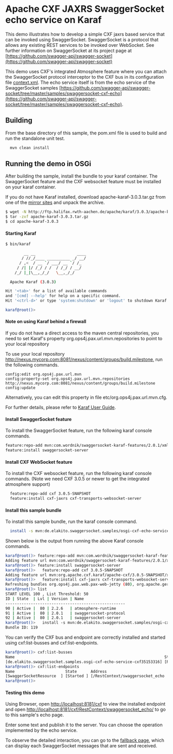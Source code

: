 Apache CXF JAXRS SwaggerSocket echo service on Karaf
=================================================

This demo illustrates how to develop a simple CXF jaxrs based
service that can be invoked using SwaggerSocket. SwaggerSocket is
a protocol that allows any existing REST services to be invoked
over WebSocket. See further information on SwaggerSocket at its
project page at
[https://github.com/swagger-api/swagger-socket](https://github.com/swagger-api/swagger-socket)

This demo uses CXF's integrated Atmosphere feature where you can attach
the SwaggerSocket protocol interceptor to the CXF bus in its configuration file [context.xml](osgi_cxf_echo_service/src/main/resources/OSGI-INF/blueprint/context.xml). The echo service itself is from the echo service of the SwaggerSocket samples [https://github.com/swagger-api/swagger-socket/tree/master/samples/swaggersocket-cxf-echo](https://github.com/swagger-api/swagger-socket/tree/master/samples/swaggersocket-cxf-echo).


Building
--------
From the base directory of this sample, the pom.xml file
is used to build and run the standalone unit test.

```bash
  mvn clean install
```

Running the demo in OSGi
------------------------
After building the sample, install the bundle to your karaf
container. The SwaggerSocket feature and the CXF websocket feature must be installed on your
karaf container.

If you do not have Karaf installed, download apache-karaf-3.0.3.tar.gz from one of the [mirror sites](http://www.apache.org/dyn/closer.cgi/karaf/3.0.3/apache-karaf-3.0.3.tar.gz) and unpack the archive.

```bash
$ wget -N http://ftp.halifax.rwth-aachen.de/apache/karaf/3.0.3/apache-karaf-3.0.3.tar.gz
$ tar -zxf apache-karaf-3.0.3.tar.gz
$ cd apache-karaf-3.0.3
```

#### Starting Karaf

```bash
$ bin/karaf

        __ __                  ____      
       / //_/____ __________ _/ __/      
      / ,<  / __ `/ ___/ __ `/ /_        
     / /| |/ /_/ / /  / /_/ / __/        
    /_/ |_|\__,_/_/   \__,_/_/         

  Apache Karaf (3.0.3)

Hit '<tab>' for a list of available commands
and '[cmd] --help' for help on a specific command.
Hit '<ctrl-d>' or type 'system:shutdown' or 'logout' to shutdown Karaf.

karaf@root()>
```
#### Note on using Karaf behind a firewall

If you do not have a direct access to the maven central repositories, you need to set Karaf's property
org.ops4j.pax.url.mvn.repositories to point to your local repository

To use your local repository http://nexus.mycorp.com:8081/nexus/content/groups/build.milestone, run the following commands.

```
config:edit org.ops4j.pax.url.mvn
config:property-set org.ops4j.pax.url.mvn.repositories http://nexus.mycorp.com:8081/nexus/content/groups/build.milestone
config:update
```

Alternatively, you can edit this property in file etc/org.ops4j.pax.url.mvn.cfg.

For further details, please refer to [Karaf User Guide](http://karaf.apache.org/manual/latest/users-guide/index.html).

#### Install SwaggerSocket feature

To install the SwaggerSocket feature, run the following karaf console commands.

```bash
feature:repo-add mvn:com.wordnik/swaggersocket-karaf-features/2.0.1/xml/features
feature:install swaggersocket-server
```

#### Install CXF WebSocket feature

To install the CXF websocket feature, run the following karaf console
commands. (Note we need CXF 3.0.5 or newer to get the integrated atmosphere support)

```bash
  feature:repo-add cxf 3.0.5-SNAPSHOT
  feature:install cxf-jaxrs cxf-transports-websocket-server
```

#### Install this sample bundle

To install this sample bundle, run the karaf console command.

```bash
  install -s mvn:de.elakito.swaggersocket.samples/osgi-cxf-echo-service
```

Shown below is the output from running the above Karaf console commands.

```bash
karaf@root()> feature:repo-add mvn:com.wordnik/swaggersocket-karaf-features/2.0.1/xml/features
Adding feature url mvn:com.wordnik/swaggersocket-karaf-features/2.0.1/xml/features
karaf@root()> feature:install swaggersocket-server
karaf@root()>   feature:repo-add cxf 3.0.5-SNAPSHOT
Adding feature url mvn:org.apache.cxf.karaf/apache-cxf/3.0.5-SNAPSHOT/xml/features
karaf@root()>   feature:install cxf-jaxrs cxf-transports-websocket-server
Refreshing bundles org.ops4j.pax.web.pax-web-jetty (80), org.apache.geronimo.specs.geronimo-jaspic_1.0_spec (69), org.ops4j.pax.web.pax-web-runtime (79)
karaf@root()> list
START LEVEL 100 , List Threshold: 50
ID | State  | Lvl | Version | Name                  
----------------------------------------------------
90 | Active |  80 | 2.2.6   | atmosphere-runtime    
91 | Active |  80 | 2.0.1   | swaggersocket-protocol
92 | Active |  80 | 2.0.1   | swaggersocket-server  
karaf@root()>   install -s mvn:de.elakito.swaggersocket.samples/osgi-cxf-echo-service
Bundle ID: 119
```

You can verify the CXF bus and endpoint are correctly installed and started using cxf:list-busses and cxf:list-endpoints.

```bash
karaf@root()> cxf:list-busses
Name                                                                 State               
[de.elakito.swaggersocket.samples.osgi-cxf-echo-service-cxf35153316] [RUNNING           ]
karaf@root()> cxf:list-endpoints
Name                      State      Address                                                      BusID                                   
[SwaggerSocketResource  ] [Started ] [/RestContext/swaggersocket_echo                           ] [de.elakito.swaggersocket.samples.osgi-cxf-echo-service-cxf35153316]
karaf@root()> 
```

#### Testing this demo

Using Browser, open [http://localhost:8181/cxf](http://localhost:8181/cxf) to view the installed endpoint and open [http://localhost:8181/cxf/RestContext/swaggersocket_echo/](http://localhost:8181/cxf/RestContext/swaggersocket_echo/) to go to this sample's echo page.

Enter some text and publish it to the server. You can choose the operation implemented by the echo service.

To observe the detailed interaction, you can go to the [fallback page](http://localhost:8181/cxf/RestContext/swaggersocket_echo/fallback), which can display each SwaggerSocket messages that are sent and received.

